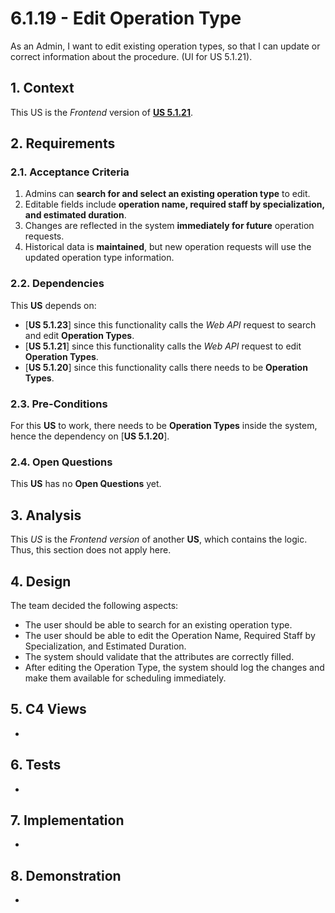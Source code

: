 # 6.1.19 - Edit Operation Type

As an Admin, I want to edit existing operation types, so that I can update or correct information about the procedure. (UI for US 5.1.21).

## 1. Context

This US is the *Frontend* version of [**US 5.1.21**](../../sprint-a/us21/readme.md).

## 2. Requirements

### 2.1. Acceptance Criteria

1. Admins can **search for and select an existing operation type** to edit.
2. Editable fields include **operation name, required staff by specialization, and estimated duration**.
3. Changes are reflected in the system **immediately for future** operation requests.
4. Historical data is **maintained**, but new operation requests will use the updated operation type information.

### 2.2. Dependencies

This **US** depends on:
* [**US 5.1.23**] since this functionality calls the *Web API* request to search and edit **Operation Types**.
* [**US 5.1.21**] since this functionality calls the *Web API* request to edit **Operation Types**.
* [**US 5.1.20**] since this functionality calls there needs to be  **Operation Types**.

### 2.3. Pre-Conditions

For this **US** to work, there needs to be **Operation Types** inside the system, hence the dependency on [**US 5.1.20**].

### 2.4. Open Questions

This **US** has no **Open Questions** yet.

## 3. Analysis

This *US* is the *Frontend version* of another **US**, which contains the logic. Thus, this section does not apply here.

## 4. Design

The team decided the following aspects:

* The user should be able to search for an existing operation type.
* The user should be able to edit the Operation Name, Required Staff by Specialization, and Estimated Duration.
* The system should validate that the attributes are correctly filled.
* After editing the Operation Type, the system should log the changes and make them available for scheduling immediately.

## 5. C4 Views

-

## 6. Tests

-

## 7. Implementation

-

## 8. Demonstration

-
